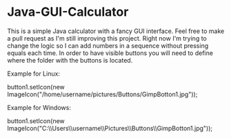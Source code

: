 # Java-GUI-Calculator
  This is a simple Java calculator with a fancy GUI interface.  Feel free to make a pull request as I'm still improving this project.  Right now I'm trying to change the logic so I can add numbers in a sequence without pressing equals each time.  In order to have visible buttons you will need to define where the folder with the buttons is located.

Example for Linux:

button1.setIcon(new ImageIcon("/home/username/pictures/Buttons/GimpBotton1.jpg"));

Example for Windows:

button1.setIcon(new ImageIcon("C:\\\Users\\\username\\\Pictures\\\Buttons\\\GimpBotton1.jpg"));

